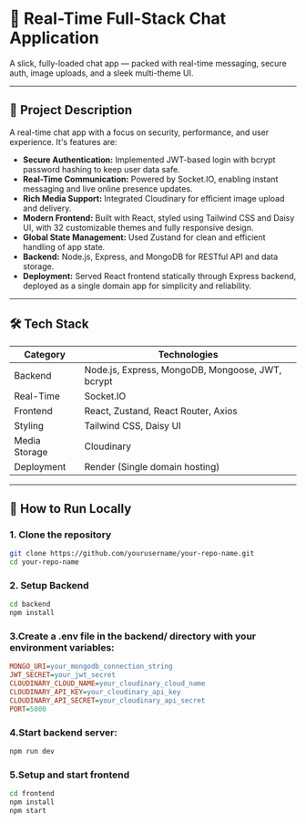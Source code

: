 # 🚀 Real-Time Full-Stack Chat Application

A slick, fully-loaded chat app — packed with real-time messaging, secure auth, image uploads, and a sleek multi-theme UI. 

---

## 📝 Project Description

A real-time chat app with a focus on security, performance, and user experience. It's features are:

- **Secure Authentication:** Implemented JWT-based login with bcrypt password hashing to keep user data safe.
- **Real-Time Communication:** Powered by Socket.IO, enabling instant messaging and live online presence updates.
- **Rich Media Support:** Integrated Cloudinary for efficient image upload and delivery.
- **Modern Frontend:** Built with React, styled using Tailwind CSS and Daisy UI, with 32 customizable themes and fully responsive design.
- **Global State Management:** Used Zustand for clean and efficient handling of app state.
- **Backend:** Node.js, Express, and MongoDB for RESTful API and data storage.
- **Deployment:** Served React frontend statically through Express backend, deployed as a single domain app for simplicity and reliability.

---

## 🛠️ Tech Stack

| Category         | Technologies                                |
|------------------|---------------------------------------------|
| Backend          | Node.js, Express, MongoDB, Mongoose, JWT, bcrypt |
| Real-Time        | Socket.IO                                   |
| Frontend         | React, Zustand, React Router, Axios         |
| Styling          | Tailwind CSS, Daisy UI                       |
| Media Storage    | Cloudinary                                  |
| Deployment       | Render (Single domain hosting)               |

---

## 🚀 How to Run Locally

### 1. Clone the repository
```bash
git clone https://github.com/yourusername/your-repo-name.git
cd your-repo-name
```

### 2. Setup Backend
```bash
cd backend
npm install
```

### 3.Create a .env file in the backend/ directory with your environment variables:
```ini
MONGO_URI=your_mongodb_connection_string
JWT_SECRET=your_jwt_secret
CLOUDINARY_CLOUD_NAME=your_cloudinary_cloud_name
CLOUDINARY_API_KEY=your_cloudinary_api_key
CLOUDINARY_API_SECRET=your_cloudinary_api_secret
PORT=5000
```

### 4.Start backend server:
```bash
npm run dev
```

### 5.Setup and start frontend
```bash
cd frontend
npm install
npm start
```
